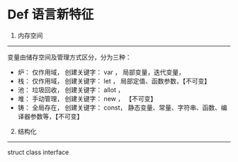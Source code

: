 Def 语言新特征
===

1. 内存空间
---

变量由储存空间及管理方式区分，分为三种：

 - 炉： 仅作用域， 创建关键字： var ， 局部变量，迭代变量，
 - 栈： 仅作用域， 创建关键字： let ， 局部定值、函数参数，【不可变】
 - 池： 垃圾回收， 创建关键字： allot ， 
 - 堆： 手动管理， 创建关键字： new ， 【不可变】
 - 铸： 全局存在， 创建关键字： const， 静态变量、常量、字符串、函数、编译器参数等，【不可变】



2. 结构化
---

struct
class
interface 
